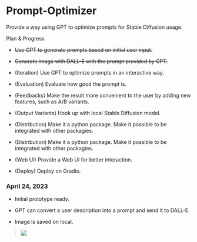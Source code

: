 # Prompt-Optimizer

Provide a way using GPT to optimize prompts for Stable Diffusion usage.



Plan & Progress

- ~~Use GPT to generate prompts based on initial user input.~~

- ~~Generate image with DALL-E with the prompt provided by GPT.~~

- (Iteration) Use GPT to optimize prompts in an interactive way.

- (Evaluation) Evaluate how good the prompt is.

- (Feedbacks) Make the result more convenient to the user by adding new features, such as A/B variants.

- (Output Variants) Hook up with local Stable Diffusion model.

- (Distribution) Make it a python package. Make it possible to be integrated with other packagies. 

- (Distribution) Make it a python package. Make it possible to be integrated with other packagies. 

- (Web UI) Provide a Web UI for better interaction.

- (Deploy) Deploy on Gradio.



### April 24, 2023

- Initial prototype ready.

- GPT can convert a user description into a prompt and send it to DALL-E.

- Image is saved on local.



> ![](./example.png)
